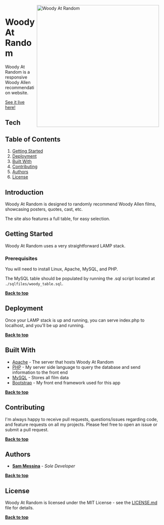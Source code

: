<img alt="Woody At Random" align="right" src="https://regexpressyourself.github.io/public/woody.png" width="400px"/>

# Woody At Random

Woody At Random is a responsive Woody Allen recommendation website.

[See it live here!](http://www.woodyatrandom.com/)


## Tech





## Table of Contents

1. [Getting Started](#getting-started)
3. [Deployment](#deployment)
2. [Built With](#built-with)
3. [Contributing](#contributing)
3. [Authors](#authors)
3. [License](#license)


## Introduction

Woody At Random is designed to randomly recommend Woody Allen films, showcasing posters, quotes, cast, etc.

The site also features a full table, for easy selection.

## Getting Started

Woody At Random uses a very straightforward LAMP stack.

### Prerequisites

You will need to install Linux, Apache, MySQL, and PHP.

The MySQL table should be populated by running the .sql script located at `./sqlfiles/woody_table.sql`.

**[Back to top](#table-of-contents)**

## Deployment

Once your LAMP stack is up and running, you can serve index.php to localhost, and you'll be up and running.

**[Back to top](#table-of-contents)**

## Built With

* [Apache](https://httpd.apache.org/) - The server that hosts Woody At Random
* [PHP](https://secure.php.net/) - My server side language to query the database and send information to the front end
* [MySQL](https://www.mysql.com/) - Stores all film data
* [Bootstrap](https://getbootstrap.com/) - My front end framework used for this app

**[Back to top](#table-of-contents)**

## Contributing

I'm always happy to receive pull requests, questions/issues regarding code, and feature requests on all my projects. Please feel free to open an issue or submit a pull request.

**[Back to top](#table-of-contents)**

## Authors

* **[Sam Messina](https://www.github.com/regexpressyourself)** - *Sole Developer* 

**[Back to top](#table-of-contents)**

## License

Woody At Random is licensed under the MIT License - see the [LICENSE.md](LICENSE.md) file for details.


**[Back to top](#table-of-contents)**



